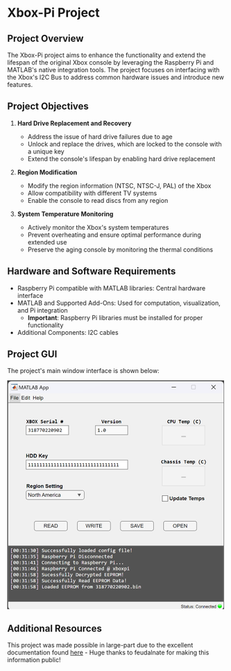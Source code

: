 # Xbox-Pi Project

## Project Overview
The Xbox-Pi project aims to enhance the functionality and extend the lifespan of the original Xbox console by leveraging the Raspberry Pi and MATLAB's native integration tools. The project focuses on interfacing with the Xbox's I2C Bus to address common hardware issues and introduce new features.

## Project Objectives
1. **Hard Drive Replacement and Recovery**
   - Address the issue of hard drive failures due to age
   - Unlock and replace the drives, which are locked to the console with a unique key
   - Extend the console's lifespan by enabling hard drive replacement

2. **Region Modification**
   - Modify the region information (NTSC, NTSC-J, PAL) of the Xbox
   - Allow compatibility with different TV systems
   - Enable the console to read discs from any region

3. **System Temperature Monitoring**
   - Actively monitor the Xbox's system temperatures
   - Prevent overheating and ensure optimal performance during extended use
   - Preserve the aging console by monitoring the thermal conditions

## Hardware and Software Requirements
- Raspberry Pi compatible with MATLAB libraries: Central hardware interface
- MATLAB and Supported Add-Ons: Used for computation, visualization, and Pi integration
  - **Important**: Raspberry Pi libraries must be installed for proper functionality
- Additional Components: I2C cables

## Project GUI
The project's main window interface is shown below:

<img src="img/mainwindow.png" alt="Main Window" width="500">


## Additional Resources
This project was made possible in large-part due to the excellent documentation found <a href="https://github.com/feudalnate/Original-Xbox-Data-Structures/blob/master/EEPROM/README.md#eeprom-data-structure">here</a> - Huge thanks to feudalnate for making this information public!

